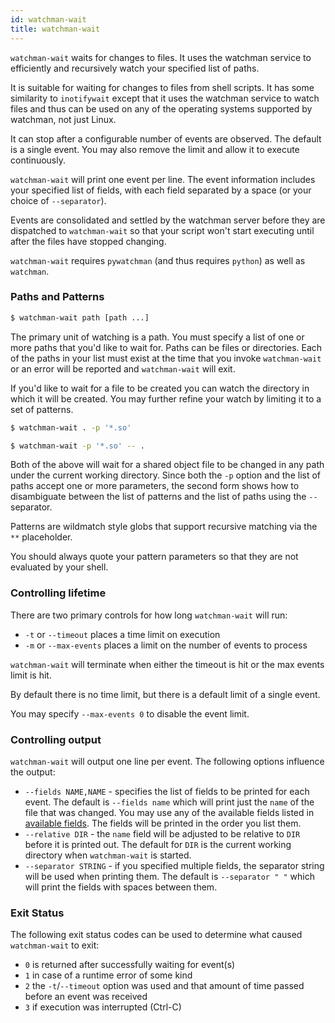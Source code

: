 ```yaml
---
id: watchman-wait
title: watchman-wait
---
```


`watchman-wait` waits for changes to files. It uses the watchman service to
efficiently and recursively watch your specified list of paths.

It is suitable for waiting for changes to files from shell scripts. It has
some similarity to `inotifywait` except that it uses the watchman service to
watch files and thus can be used on any of the operating systems supported by
watchman, not just Linux.

It can stop after a configurable number of events are observed. The default is
a single event. You may also remove the limit and allow it to execute
continuously.

`watchman-wait` will print one event per line. The event information includes
your specified list of fields, with each field separated by a space (or your
choice of `--separator`).

Events are consolidated and settled by the watchman server before they are
dispatched to `watchman-wait` so that your script won't start executing until
after the files have stopped changing.

`watchman-wait` requires `pywatchman` (and thus requires `python`) as well as
`watchman`.

### Paths and Patterns

```bash
$ watchman-wait path [path ...]
```

The primary unit of watching is a path. You must specify a list of one or more
paths that you'd like to wait for. Paths can be files or directories. Each of
the paths in your list must exist at the time that you invoke `watchman-wait`
or an error will be reported and `watchman-wait` will exit.

If you'd like to wait for a file to be created you can watch the directory in
which it will be created. You may further refine your watch by limiting it to
a set of patterns.

```bash
$ watchman-wait . -p '*.so'
```

```bash
$ watchman-wait -p '*.so' -- .
```

Both of the above will wait for a shared object file to be changed in any path
under the current working directory. Since both the `-p` option and the list
of paths accept one or more parameters, the second form shows how to
disambiguate between the list of patterns and the list of paths using the `--`
separator.

Patterns are wildmatch style globs that support recursive matching via the
`**` placeholder.

You should always quote your pattern parameters so that they are not evaluated
by your shell.

### Controlling lifetime

There are two primary controls for how long `watchman-wait` will run:

- `-t` or `--timeout` places a time limit on execution
- `-m` or `--max-events` places a limit on the number of events to process

`watchman-wait` will terminate when either the timeout is hit or the max
events limit is hit.

By default there is no time limit, but there is a default limit of a single
event.

You may specify `--max-events 0` to disable the event limit.

### Controlling output

`watchman-wait` will output one line per event. The following options
influence the output:

- `--fields NAME,NAME` - specifies the list of fields to be printed for each
  event. The default is `--fields name` which will print just the `name` of
  the file that was changed. You may use any of the available fields listed in
  [available fields](query#available-fields). The fields will be printed in
  the order you list them.
- `--relative DIR` - the `name` field will be adjusted to be relative to `DIR`
  before it is printed out. The default for `DIR` is the current working
  directory when `watchman-wait` is started.
- `--separator STRING` - if you specified multiple fields, the separator
  string will be used when printing them. The default is `--separator " "`
  which will print the fields with spaces between them.

### Exit Status

The following exit status codes can be used to determine what caused
`watchman-wait` to exit:

- `0` is returned after successfully waiting for event(s)
- `1` in case of a runtime error of some kind
- `2` the `-t`/`--timeout` option was used and that amount of time passed
  before an event was received
- `3` if execution was interrupted (Ctrl-C)
